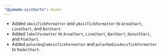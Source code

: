 ```yaml
---
"@yamada-ui/charts": minor
---
```


- Added `xAxisTickFormatter` and `yAxisTickFormatter` to `AreaChart`, `LineChart`, and `BarChart`.
- Added `labelFormatter` to `AreaChart`, `LineChart`, `BarChart`, `DonutChart`, and `PieChart`.
- Added `polarAngleAxisTickFormatter` and `polarRadiusAxisTickFormatter` to `RadarChart`.
